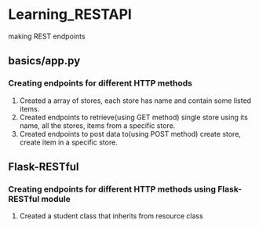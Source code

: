 # Learning_RESTAPI
making REST endpoints 

## basics/app.py
### Creating endpoints for different HTTP methods 
1. Created a array of stores, each store has name and contain some listed items.
2. Created endpoints to retrieve(using GET method) single store using its name, all the stores, items from a specific store.
3. Created endpoints to post data to(using POST method) create store, create item in a specific store.
## Flask-RESTful
### Creating endpoints for different HTTP methods using Flask-RESTful module
1. Created a student class that inherits from resource class
